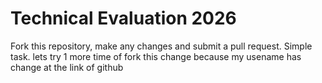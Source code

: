 # Technical Evaluation 2026

Fork this repository, make any changes and submit a pull request. Simple task.
lets try 1 more time of fork this change because my usename has change at the link of github
